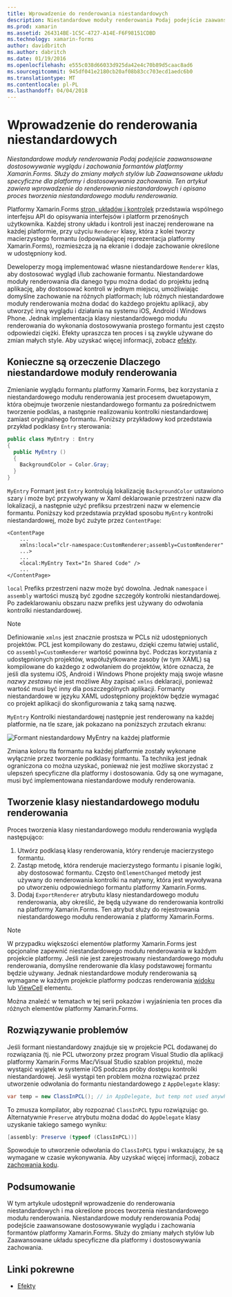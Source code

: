 ```yaml
---
title: Wprowadzenie do renderowania niestandardowych
description: Niestandardowe moduły renderowania Podaj podejście zaawansowane dostosowywanie wyglądu i zachowania formantów platformy Xamarin.Forms. Służy do zmiany małych stylów lub Zaawansowane układu specyficzne dla platformy i dostosowywania zachowania. Ten artykuł zawiera wprowadzenie do renderowania niestandardowych i opisano proces tworzenia niestandardowego modułu renderowania.
ms.prod: xamarin
ms.assetid: 264314BE-1C5C-4727-A14E-F6F98151CDBD
ms.technology: xamarin-forms
author: davidbritch
ms.author: dabritch
ms.date: 01/19/2016
ms.openlocfilehash: e555c038d66033d925da42e4c70b89d5caac8ad6
ms.sourcegitcommit: 945df041e2180cb20af08b83cc703ecd1aedc6b0
ms.translationtype: MT
ms.contentlocale: pl-PL
ms.lasthandoff: 04/04/2018
---
```

# <a name="introduction-to-custom-renderers"></a>Wprowadzenie do renderowania niestandardowych

_Niestandardowe moduły renderowania Podaj podejście zaawansowane dostosowywanie wyglądu i zachowania formantów platformy Xamarin.Forms. Służy do zmiany małych stylów lub Zaawansowane układu specyficzne dla platformy i dostosowywania zachowania. Ten artykuł zawiera wprowadzenie do renderowania niestandardowych i opisano proces tworzenia niestandardowego modułu renderowania._

Platformy Xamarin.Forms [stron, układów i kontrolek](~/xamarin-forms/user-interface/controls/index.md) przedstawia wspólnego interfejsu API do opisywania interfejsów i platform przenośnych użytkownika. Każdej strony układu i kontroli jest inaczej renderowane na każdej platformie, przy użyciu `Renderer` klasy, która z kolei tworzy macierzystego formantu (odpowiadającej reprezentacja platformy Xamarin.Forms), rozmieszcza ją na ekranie i dodaje zachowanie określone w udostępniony kod.

Deweloperzy mogą implementować własne niestandardowe `Renderer` klas, aby dostosować wygląd i/lub zachowanie formantu. Niestandardowe moduły renderowania dla danego typu można dodać do projektu jedną aplikację, aby dostosować kontroli w jednym miejscu, umożliwiając domyślne zachowanie na różnych platformach; lub różnych niestandardowe moduły renderowania można dodać do każdego projektu aplikacji, aby utworzyć inną wyglądu i działania na systemu iOS, Android i Windows Phone. Jednak implementacja klasy niestandardowego modułu renderowania do wykonania dostosowywania prostego formantu jest często odpowiedzi ciężki. Efekty upraszcza ten proces i są zwykle używane do zmian małych style. Aby uzyskać więcej informacji, zobacz [efekty](~/xamarin-forms/app-fundamentals/effects/index.md).

## <a name="examining-why-custom-renderers-are-necessary"></a>Konieczne są orzeczenie Dlaczego niestandardowe moduły renderowania

Zmienianie wyglądu formantu platformy Xamarin.Forms, bez korzystania z niestandardowego modułu renderowania jest procesem dwuetapowym, która obejmuje tworzenie niestandardowego formantu za pośrednictwem tworzenie podklas, a następnie realizowaniu kontrolki niestandardowej zamiast oryginalnego formantu. Poniższy przykładowy kod przedstawia przykład podklasy `Entry` sterowania:

```csharp
public class MyEntry : Entry
{
  public MyEntry ()
  {
    BackgroundColor = Color.Gray;
  }
}
```

`MyEntry` Formant jest `Entry` kontrolują lokalizację `BackgroundColor` ustawiono szary i może być przywoływany w Xaml deklarowanie przestrzeni nazw dla lokalizacji, a następnie użyć prefiksu przestrzeni nazw w elemencie formantu. Poniższy kod przedstawia przykład sposobu `MyEntry` kontrolki niestandardowej, może być zużyte przez `ContentPage`:

```xaml
<ContentPage
    ...
    xmlns:local="clr-namespace:CustomRenderer;assembly=CustomRenderer"
    ...>
    ...
    <local:MyEntry Text="In Shared Code" />
    ...
</ContentPage>
```

`local` Prefiks przestrzeni nazw może być dowolna. Jednak `namespace` i `assembly` wartości muszą być zgodne szczegóły kontrolki niestandardowej. Po zadeklarowaniu obszaru nazw prefiks jest używany do odwołania kontrolki niestandardowej.

> [!NOTE]
> Definiowanie `xmlns` jest znacznie prostsza w PCLs niż udostępnionych projektów. PCL jest kompilowany do zestawu, dzięki czemu łatwiej ustalić, co `assembly=CustomRenderer` wartość powinna być. Podczas korzystania z udostępnionych projektów, współużytkowane zasoby (w tym XAML) są kompilowane do każdego z odwołaniem do projektów, które oznacza, że jeśli dla systemu iOS, Android i Windows Phone projekty mają swoje własne *nazwy zestawu* nie jest możliwe Aby zapisać `xmlns` deklaracji, ponieważ wartość musi być inny dla poszczególnych aplikacji. Formanty niestandardowe w języku XAML udostępniony projektów będzie wymagać co projekt aplikacji do skonfigurowania z taką samą nazwę.

`MyEntry` Kontrolki niestandardowej następnie jest renderowany na każdej platformie, na tle szare, jak pokazano na poniższych zrzutach ekranu:

![](introduction-images/screenshots.png "Formant niestandardowy MyEntry na każdej platformie")

Zmiana koloru tła formantu na każdej platformie zostały wykonane wyłącznie przez tworzenie podklasy formantu. Ta technika jest jednak ograniczona co można uzyskać, ponieważ nie jest możliwe skorzystać z ulepszeń specyficzne dla platformy i dostosowania. Gdy są one wymagane, musi być implementowana niestandardowe moduły renderowania.

## <a name="creating-a-custom-renderer-class"></a>Tworzenie klasy niestandardowego modułu renderowania

Proces tworzenia klasy niestandardowego modułu renderowania wygląda następująco:

1. Utwórz podklasą klasy renderowania, który renderuje macierzystego formantu.
1. Zastąp metodę, która renderuje macierzystego formantu i pisanie logiki, aby dostosować formantu. Często `OnElementChanged` metody jest używany do renderowania kontrolki na natywny, która jest wywoływana po utworzeniu odpowiedniego formantu platformy Xamarin.Forms.
1. Dodaj `ExportRenderer` atrybutu klasy niestandardowego modułu renderowania, aby określić, że będą używane do renderowania kontrolki na platformy Xamarin.Forms. Ten atrybut służy do rejestrowania niestandardowego modułu renderowania z platformy Xamarin.Forms.

> [!NOTE]
> W przypadku większości elementów platformy Xamarin.Forms jest opcjonalne zapewnić niestandardowego modułu renderowania w każdym projekcie platformy. Jeśli nie jest zarejestrowany niestandardowego modułu renderowania, domyślne renderowanie dla klasy podstawowej formantu będzie używany. Jednak niestandardowe moduły renderowania są wymagane w każdym projekcie platformy podczas renderowania [widoku](https://developer.xamarin.com/api/type/Xamarin.Forms.View/) lub [ViewCell](https://developer.xamarin.com/api/type/Xamarin.Forms.ViewCell/) elementu.

Można znaleźć w tematach w tej serii pokazów i wyjaśnienia ten proces dla różnych elementów platformy Xamarin.Forms.

## <a name="troubleshooting"></a>Rozwiązywanie problemów

Jeśli formant niestandardowy znajduje się w projekcie PCL dodawanej do rozwiązania (tj. nie PCL utworzony przez program Visual Studio dla aplikacji platformy Xamarin.Forms Mac/Visual Studio szablon projektu), może wystąpić wyjątek w systemie iOS podczas próby dostępu kontrolki niestandardowej. Jeśli wystąpi ten problem można rozwiązać przez utworzenie odwołania do formantu niestandardowego z `AppDelegate` klasy:

```csharp
var temp = new ClassInPCL(); // in AppDelegate, but temp not used anywhere
```

To zmusza kompilator, aby rozpoznać `ClassInPCL` typu rozwiązując go. Alternatywnie `Preserve` atrybutu można dodać do `AppDelegate` klasy uzyskanie takiego samego wyniku:

```csharp
[assembly: Preserve (typeof (ClassInPCL))]
```

Spowoduje to utworzenie odwołania do `ClassInPCL` typu i wskazujący, że są wymagane w czasie wykonywania. Aby uzyskać więcej informacji, zobacz [zachowania kodu](~/ios/deploy-test/linker.md).

## <a name="summary"></a>Podsumowanie

W tym artykule udostępnił wprowadzenie do renderowania niestandardowych i ma określone proces tworzenia niestandardowego modułu renderowania. Niestandardowe moduły renderowania Podaj podejście zaawansowane dostosowywanie wyglądu i zachowania formantów platformy Xamarin.Forms. Służy do zmiany małych stylów lub Zaawansowane układu specyficzne dla platformy i dostosowywania zachowania.


## <a name="related-links"></a>Linki pokrewne

- [Efekty](~/xamarin-forms/app-fundamentals/effects/index.md)
